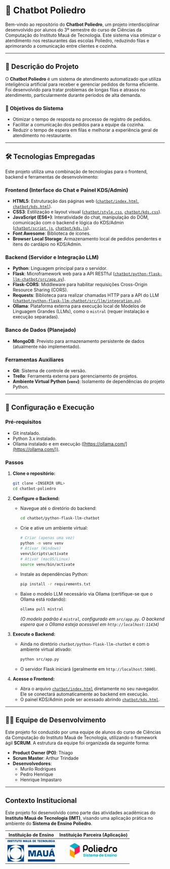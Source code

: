 # 🤖 Chatbot Poliedro

Bem-vindo ao repositório do **Chatbot Poliedro**, um projeto interdisciplinar desenvolvido por alunos do 3º semestre do curso de Ciências da Computação do Instituto Mauá de Tecnologia. Este sistema visa otimizar o atendimento nos restaurantes das escolas Poliedro, reduzindo filas e aprimorando a comunicação entre clientes e cozinha.

---

## 📖 Descrição do Projeto

O **Chatbot Poliedro** é um sistema de atendimento automatizado que utiliza inteligência artificial para receber e gerenciar pedidos de forma eficiente. Foi desenvolvido para tratar problemas de longas filas e atrasos no atendimento, particularmente durante períodos de alta demanda.

### 🎯 Objetivos do Sistema

-   Otimizar o tempo de resposta no processo de registro de pedidos.
-   Facilitar a comunicação dos pedidos para a equipe da cozinha.
-   Reduzir o tempo de espera em filas e melhorar a experiência geral de atendimento no restaurante.

---

## 🛠️ Tecnologias Empregadas

Este projeto utiliza uma combinação de tecnologias para o frontend, backend e ferramentas de desenvolvimento:

### Frontend (Interface do Chat e Painel KDS/Admin)

-   **HTML5**: Estruturação das páginas web ([`chatbot/index.html`](chatbot/index.html), [`chatbot/kds.html`](chatbot/kds.html)).
-   **CSS3**: Estilização e layout visual ([`chatbot/style.css`](chatbot/style.css), [`chatbot/kds.css`](chatbot/kds.css)).
-   **JavaScript (ES6+)**: Interatividade do chat, manipulação do DOM, comunicação com o backend e lógica do KDS/Admin ([`chatbot/script.js`](chatbot/script.js), [`chatbot/kds.js`](chatbot/kds.js)).
-   **Font Awesome**: Biblioteca de ícones.
-   **Browser Local Storage**: Armazenamento local de pedidos pendentes e itens do cardápio no KDS/Admin.

### Backend (Servidor e Integração LLM)

-   **Python**: Linguagem principal para o servidor.
-   **Flask**: Microframework web para a API RESTful ([`chatbot/python-flask-llm-chatbot/src/app.py`](chatbot/python-flask-llm-chatbot/src/app.py)).
-   **Flask-CORS**: Middleware para habilitar requisições Cross-Origin Resource Sharing (CORS).
-   **Requests**: Biblioteca para realizar chamadas HTTP para a API do LLM ([`chatbot/python-flask-llm-chatbot/src/llm/integration.py`](chatbot/python-flask-llm-chatbot/src/llm/integration.py)).
-   **Ollama**: Plataforma externa para execução local de Modelos de Linguagem Grandes (LLMs), como o `mistral` (requer instalação e execução separadas).

### Banco de Dados (Planejado)

-   **MongoDB**: Previsto para armazenamento persistente de dados (atualmente não implementado).

### Ferramentas Auxiliares

-   **Git**: Sistema de controle de versão.
-   **Trello**: Ferramenta externa para gerenciamento de projetos.
-   **Ambiente Virtual Python (`venv`)**: Isolamento de dependências do projeto Python.

---

## 🚀 Configuração e Execução

### Pré-requisitos

-   Git instalado.
-   Python 3.x instalado.
-   Ollama instalado e em execução ([https://ollama.com/](https://ollama.com/)).

### Passos

1.  **Clone o repositório:**
    ```bash
    git clone <INSERIR URL>
    cd chatbot-poliedro
    ```

2.  **Configure o Backend:**
    *   Navegue até o diretório do backend:
        ```bash
        cd chatbot/python-flask-llm-chatbot
        ```
    *   Crie e ative um ambiente virtual:
        ```bash
        # Criar (apenas uma vez)
        python -m venv venv
        # Ativar (Windows)
        venv\Scripts\activate
        # Ativar (macOS/Linux)
        source venv/bin/activate
        ```
    *   Instale as dependências Python:
        ```bash
        pip install -r requirements.txt
        ```
    *   Baixe o modelo LLM necessário via Ollama (certifique-se que o Ollama está rodando):
        ```bash
        ollama pull mistral
        ```
        *(O modelo padrão é `mistral`, configurado em `src/app.py`. O backend espera que o Ollama esteja acessível em `http://localhost:11434`)*

3.  **Execute o Backend:**
    *   Ainda no diretório `chatbot/python-flask-llm-chatbot` e com o ambiente virtual ativado:
        ```bash
        python src/app.py
        ```
    *   O servidor Flask iniciará (geralmente em `http://localhost:5000`).

4.  **Acesse o Frontend:**
    *   Abra o arquivo [`chatbot/index.html`](chatbot/index.html) diretamente no seu navegador. Ele se conectará automaticamente ao backend em execução.
    *   O painel KDS/Admin pode ser acessado abrindo [`chatbot/kds.html`](chatbot/kds.html).

---

## 🧑‍💻 Equipe de Desenvolvimento

Este projeto foi conduzido por uma equipe de alunos do curso de Ciências da Computação do Instituto Mauá de Tecnologia, utilizando o framework ágil **SCRUM**. A estrutura da equipe foi organizada da seguinte forma:

-   **Product Owner (PO)**: Thiago
-   **Scrum Master**: Arthur Trindade
-   **Desenvolvedores**:
    -   Murilo Rodrigues
    -   Pedro Henrique
    -   Henrique Impastaro

---

## Contexto Institucional

Este projeto foi desenvolvido como parte das atividades acadêmicas do **Instituto Mauá de Tecnologia (IMT)**, visando uma aplicação prática no ambiente do **Sistema de Ensino Poliedro**.

| **Instituição de Ensino**                                    | **Instituição Parceira (Aplicação)**                                      |
| :----------------------------------------------------------: | :-----------------------------------------------------------------------: |
| <img src="images/logo-IMT.png" width="150" alt="Logo IMT"> | <img src="images/logo-poliedro-se.png" width="150" alt="Logo Poliedro SE"> |


